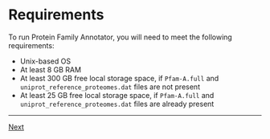 [//]: # (pfamannot)
[//]: # (Protein Family Annotator)
[//]: # ()
[//]: # (docs/install/requirements.md)
[//]: # (Copyright © 2020 Jan Hamalčík)
[//]: # ()
[//]: # (Informs about what is required to install pfamannot)
[//]: # ()

# Requirements

To run Protein Family Annotator, you will need to meet the following
requirements:

* Unix-based OS
* At least 8 GB RAM
* At least 300 GB free local storage space, if `Pfam-A.full` and
`uniprot_reference_proteomes.dat` files are not present
* At least 25 GB free local storage space, if `Pfam-A.full` and
`uniprot_reference_proteomes.dat` files are already present

---

[Next](installation.md)
